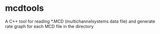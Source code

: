 mcdtools
========

A C++ tool for reading *.MCD (multichannelsystems data file) and generate rate graph for each MCD file in the directory